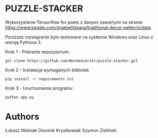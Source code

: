 # PUZZLE-STACKER
Wykorzystanie Tensorflow for poets z danymi zawartymi na stronie https://www.kaggle.com/olgabelitskaya/traditional-decor-patterns/data.

Poniższe rozwiązanie było testowane na systemie Windows oraz Linux z wersją Pythona 3.

Krok 1 - Pobranie repozytorium.

```
git clone https://github.com/NormanLecter/puzzle-stacker.git
```

Krok 2 - Instalacja wymaganych bibliotek

```
pip install -r requirements.txt
```

Krok 3 - Uruchomienie programu

```
python app.py
```

# Authors
Łukasz Wolniak
Dominik Krystkowiak
Szymon Zieliński
